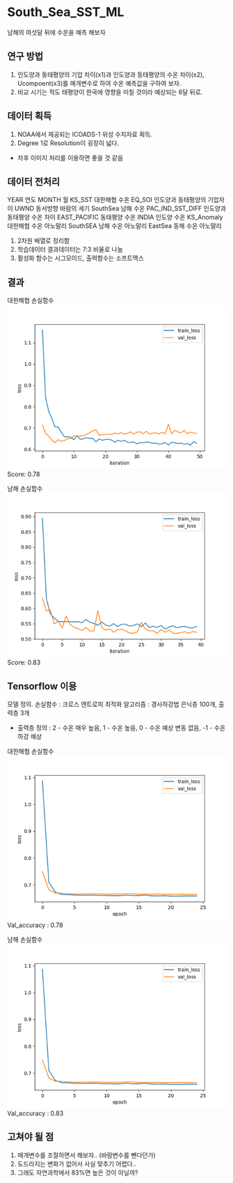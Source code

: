 # South_Sea_SST_ML
남해의 여섯달 뒤에 수온을 예측 해보자


## 연구 방법
1. 인도양과 동태평양의 기압 차이(x1)과 인도양과 동태평양의 수온 차이(x2), Ucompoent(x3)를 매개변수로 하여 수온 예측값을 구하여 보자.
2. 비교 시기는 적도 태평양이 한국에 영향을 미칠 것이라 예상되는 6달 뒤로.

## 데이터 획득
1. NOAA에서 제공되는 ICOADS-1 위성 수치자료 획득.
2. Degree 1로 Resolution이 굉장히 넓다.
* 차후 이미지 처리를 이용하면 좋을 것 같음

## 데이터 전처리

YEAR 연도
MONTH 월
KS_SST 대한해협 수온
EQ_SOI 인도양과 동태평양의 기압차이
UWND 동서방향 바람의 세기
SouthSea 남해 수온
PAC_IND_SST_DIFF 인도양과 동태평양 수온 차이
EAST_PACIFIC 동태평양 수온
INDIA 인도양 수온
KS_Anomaly 대한해협 수온 아노말리
SouthSEA 남해 수온 아노말리
EastSea 동해 수온 아노말리

1. 2차원 배열로 정리함
2. 학습데이터 결과데이터는 7:3 비율로 나눔
3. 활성화 함수는 시그모이드, 출력함수는 소프트맥스

## 결과

대한해협 손실함수
![대한해협](./Result/Korean_strait_loss_fig.png)
Score: 0.78


남해 손실합수
![남해](./Result/South_sea_loss_fig.png)
Score: 0.83

## Tensorflow 이용
모델 정의. 
손실함수 : 크로스 엔트로피
최적화 알고리즘 : 경사하강법
은닉층 100개, 출력층 3개
* 출력층 정의 : 2 - 수온 매우 높음, 1 - 수온 높음, 0 - 수온 예상 변동 없음, -1 - 수온 하강 예상

대한해협 손실함수
![Tensor_KS](./Result/KS_Tensorflow.png)
Val_accuracy : 0.78

남해 손실함수
![Tensor_SS](./Result/SS_Tensorflow.png)
Val_accuracy : 0.83



## 고쳐야 될 점
1. 매개변수를 조절하면서 해보자.. (바람변수를 뺀다던가)
2. 도드라지는 변화가 없어서 사실 맞추기 어렵다..
3. 그래도 자연과학에서 83%면 높은 것이 아닐까?
